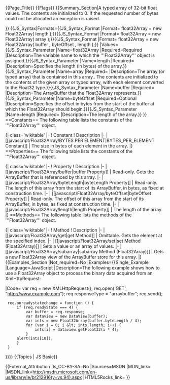 {{Page_Title}}
{{Flags}}
{{Summary_Section|A typed array of 32-bit float values. The contents are initialized to 0. If the requested number of bytes could not be allocated an exception is raised.

}}
{{JS_Syntax|Formats={{JS_Syntax_Format
|Format= float32Array = new Float32Array( length );}}{{JS_Syntax_Format
|Format= float32Array = new Float32Array( array );}}{{JS_Syntax_Format
|Format= float32Array = new Float32Array( buffer , byteOffset , length );}}
|Values={{JS_Syntax_Parameter
|Name=float32Array
|Required=Required
|Description=The variable name to which the '''Float32Array''' object is assigned.}}{{JS_Syntax_Parameter
|Name=length
|Required=
|Description=Specifies the length (in bytes) of the array.}}{{JS_Syntax_Parameter
|Name=array
|Required=
|Description=The array (or typed array) that is contained in this array.. The contents are initialized to the contents of the given array or typed array, with each element converted to the Float32 type.}}{{JS_Syntax_Parameter
|Name=buffer
|Required=
|Description=The ArrayBuffer that the Float32Array represents.}}{{JS_Syntax_Parameter
|Name=byteOffset
|Required=Optional
|Description=Specifies the offset in bytes from the start of the buffer at which the Float32Array should begin.}}{{JS_Syntax_Parameter
|Name=length
|Required=
|Description=The length of the array.}}
}}
==Constants==
The following table lists the constants of the '''Float32Array''' object.

{| class='wikitable'
|-
! Constant
! Description
|-
| [[javascript/Float32Array/BYTES PER ELEMENT|BYTES_PER_ELEMENT Constant]]
| The size in bytes of each element in the array.
|}
==Properties==
The following table lists the constants of the '''Float32Array''' object.

{| class='wikitable'
|-
! Property
! Description
|-
| [[javascript/Float32Array/buffer|buffer Property]]
| Read-only. Gets the ArrayBuffer that is referenced by this array.
|-
| [[javascript/Float32Array/byteLength|byteLength Property]]
| Read-only. The length of this array from the start of its ArrayBuffer, in bytes, as fixed at construction time.
|-
| [[javascript/Float32Array/byteOffset|byteOffset Property]]
| Read-only. The offset of this array from the start of its ArrayBuffer, in bytes, as fixed at construction time.
|-
| [[javascript/Float32Array/length|length Property]]
| The length of the array.
|}
==Methods==
The following table lists the methods of the '''Float32Array''' object.

{| class='wikitable'
|-
! Method
! Description
|-
| [[javascript/Float32Array/get|get Method]]
| Omittable. Gets the element at the specified index.
|-
| [[javascript/Float32Array/set|set Method (Float32Array)]]
| Sets a value or an array of values.
|-
| [[javascript/Float32Array/subarray|subarray Method (Float32Array)]]
| Gets a new Float32Array view of the ArrayBuffer store for this array.
|}
{{Examples_Section
|Not_required=No
|Examples={{Single_Example
|Language=JavaScript
|Description=The following example shows how to use a Float32Array object to process the binary data acquired from an XmlHttpRequest:

|Code= var req = new XMLHttpRequest();
     req.open('GET', "http://www.example.com");
     req.responseType = "arraybuffer";
     req.send();
 
     req.onreadystatechange = function () {
         if (req.readyState === 4) {
             var buffer = req.response;
             var dataview = new DataView(buffer);
             var ints = new Float32Array(buffer.byteLength / 4);
             for (var i = 0; i &lt; ints.length; i++) {
                 ints[i] = dataview.getFloat32(i * 4);
             }
         alert(ints[10]);
         }
     }
}}}}
{{Topics | JS Basic}}

{{External_Attribution
|Is_CC-BY-SA=No
|Sources=MSDN
|MDN_link=
|MSDN_link=http://msdn.microsoft.com/en-us/library/ie/br212916(v=vs.94).aspx
|HTML5Rocks_link=
}}
